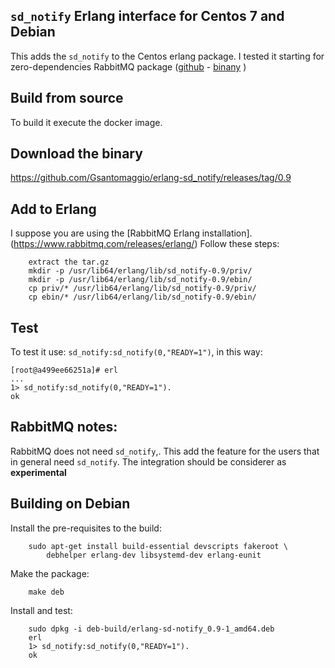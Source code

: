 `sd_notify` Erlang interface for Centos 7 and Debian
---

This adds the `sd_notify` to the Centos erlang package.
I tested it starting for zero-dependencies RabbitMQ package ([github](https://github.com/rabbitmq/erlang-rpm) - [binany](https://www.rabbitmq.com/releases/erlang/) )

Build from source
-
To build it execute the docker image.
 
Download the binary
-
https://github.com/Gsantomaggio/erlang-sd_notify/releases/tag/0.9

Add to Erlang
-
I suppose you are using the [RabbitMQ Erlang installation].(https://www.rabbitmq.com/releases/erlang/)
Follow these steps:

	    extract the tar.gz
        mkdir -p /usr/lib64/erlang/lib/sd_notify-0.9/priv/
        mkdir -p /usr/lib64/erlang/lib/sd_notify-0.9/ebin/
        cp priv/* /usr/lib64/erlang/lib/sd_notify-0.9/priv/
        cp ebin/* /usr/lib64/erlang/lib/sd_notify-0.9/ebin/
 

Test
-
To test it use: `sd_notify:sd_notify(0,"READY=1")`, in this way:

    [root@a499ee66251a]# erl
    ...    
    1> sd_notify:sd_notify(0,"READY=1").
    ok

RabbitMQ notes:
-
RabbitMQ does not need `sd_notify`,.
This add the feature for the users that in general need `sd_notify`. 
The integration should be considerer as **experimental**  


Building on Debian
-
Install the pre-requisites to the build:

        sudo apt-get install build-essential devscripts fakeroot \
            debhelper erlang-dev libsystemd-dev erlang-eunit

Make the package:

        make deb

Install and test:

        sudo dpkg -i deb-build/erlang-sd-notify_0.9-1_amd64.deb
        erl
        1> sd_notify:sd_notify(0,"READY=1").
        ok

